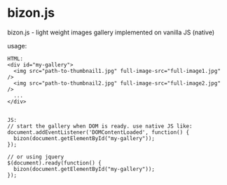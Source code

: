 bizon.js
========

bizon.js - light weight images gallery implemented on vanilla JS (native)

usage:


```
HTML:
<div id="my-gallery">
  <img src="path-to-thumbnail1.jpg" full-image-src="full-image1.jpg" />
  <img src="path-to-thumbnail2.jpg" full-image-src="full-image2.jpg" />
  ...
</div>


JS:
// start the gallery when DOM is ready. use native JS like:
document.addEventListener('DOMContentLoaded', function() {
  bizon(document.getElementById("my-gallery"));
});

// or using jquery
$(document).ready(function() {
  bizon(document.getElementById("my-gallery"));
});

```
